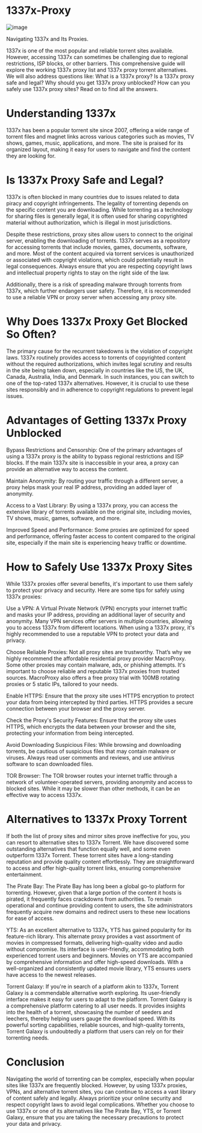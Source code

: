 # 1337x-Proxy
![image](https://github.com/user-attachments/assets/339b7df9-3525-4632-ae99-1c5ab99f0a6e)

Navigating 1337x and Its Proxies.

1337x is one of the most popular and reliable torrent sites available. However, accessing 1337x can sometimes be challenging due to regional restrictions, ISP blocks, or other barriers. This comprehensive guide will explore the working 1337x proxy list and 1337x proxy torrent alternatives. We will also address questions like: What is a 1337x proxy? Is a 1337x proxy safe and legal? Why should you get 1337x proxy unblocked? How can you safely use 1337x proxy sites? Read on to find all the answers.

# Understanding 1337x
1337x has been a popular torrent site since 2007, offering a wide range of torrent files and magnet links across various categories such as movies, TV shows, games, music, applications, and more. The site is praised for its organized layout, making it easy for users to navigate and find the content they are looking for.

# Is 1337x Proxy Safe and Legal?
1337x is often blocked in many countries due to issues related to data piracy and copyright infringements. The legality of torrenting depends on the specific content you are downloading. While torrenting as a technology for sharing files is generally legal, it is often used for sharing copyrighted material without authorization, which is illegal in most jurisdictions.

Despite these restrictions, proxy sites allow users to connect to the original server, enabling the downloading of torrents. 1337x serves as a repository for accessing torrents that include movies, games, documents, software, and more. Most of the content acquired via torrent services is unauthorized or associated with copyright violations, which could potentially result in legal consequences. Always ensure that you are respecting copyright laws and intellectual property rights to stay on the right side of the law.

Additionally, there is a risk of spreading malware through torrents from 1337x, which further endangers user safety. Therefore, it is recommended to use a reliable VPN or proxy server when accessing any proxy site.

# Why Does 1337x Proxy Get Blocked So Often?
The primary cause for the recurrent takedowns is the violation of copyright laws. 1337x routinely provides access to torrents of copyrighted content without the required authorizations, which invites legal scrutiny and results in the site being taken down, especially in countries like the US, the UK, Canada, Australia, India, and Denmark. In such instances, you can switch to one of the top-rated 1337x alternatives. However, it is crucial to use these sites responsibly and in adherence to copyright regulations to prevent legal issues.

# Advantages of Getting 1337x Proxy Unblocked
Bypass Restrictions and Censorship: One of the primary advantages of using a 1337x proxy is the ability to bypass regional restrictions and ISP blocks. If the main 1337x site is inaccessible in your area, a proxy can provide an alternative way to access the content.

Maintain Anonymity: By routing your traffic through a different server, a proxy helps mask your real IP address, providing an added layer of anonymity.

Access to a Vast Library: By using a 1337x proxy, you can access the extensive library of torrents available on the original site, including movies, TV shows, music, games, software, and more.

Improved Speed and Performance: Some proxies are optimized for speed and performance, offering faster access to content compared to the original site, especially if the main site is experiencing heavy traffic or downtime.

# How to Safely Use 1337x Proxy Sites
While 1337x proxies offer several benefits, it's important to use them safely to protect your privacy and security. Here are some tips for safely using 1337x proxies:

Use a VPN: A Virtual Private Network (VPN) encrypts your internet traffic and masks your IP address, providing an additional layer of security and anonymity. Many VPN services offer servers in multiple countries, allowing you to access 1337x from different locations. When using a 1337x proxy, it's highly recommended to use a reputable VPN to protect your data and privacy.

Choose Reliable Proxies: Not all proxy sites are trustworthy. That’s why we highly recommend the affordable residential proxy provider MacroProxy. Some other proxies may contain malware, ads, or phishing attempts. It's important to choose reliable and reputable 1337x proxies from trusted sources. MacroProxy also offers a free proxy trial with 100MB rotating proxies or 5 static IPs, tailored to your needs.

Enable HTTPS: Ensure that the proxy site uses HTTPS encryption to protect your data from being intercepted by third parties. HTTPS provides a secure connection between your browser and the proxy server.

Check the Proxy's Security Features: Ensure that the proxy site uses HTTPS, which encrypts the data between your browser and the site, protecting your information from being intercepted.

Avoid Downloading Suspicious Files: While browsing and downloading torrents, be cautious of suspicious files that may contain malware or viruses. Always read user comments and reviews, and use antivirus software to scan downloaded files.

TOR Browser: The TOR browser routes your internet traffic through a network of volunteer-operated servers, providing anonymity and access to blocked sites. While it may be slower than other methods, it can be an effective way to access 1337x.

# Alternatives to 1337x Proxy Torrent
If both the list of proxy sites and mirror sites prove ineffective for you, you can resort to alternative sites to 1337x Torrent. We have discovered some outstanding alternatives that function equally well, and some even outperform 1337x Torrent. These torrent sites have a long-standing reputation and provide quality content effortlessly. They are straightforward to access and offer high-quality torrent links, ensuring comprehensive entertainment.

The Pirate Bay: The Pirate Bay has long been a global go-to platform for torrenting. However, given that a large portion of the content it hosts is pirated, it frequently faces crackdowns from authorities. To remain operational and continue providing content to users, the site administrators frequently acquire new domains and redirect users to these new locations for ease of access.

YTS: As an excellent alternative to 1337x, YTS has gained popularity for its feature-rich library. This alternate proxy provides a vast assortment of movies in compressed formats, delivering high-quality video and audio without compromise. Its interface is user-friendly, accommodating both experienced torrent users and beginners. Movies on YTS are accompanied by comprehensive information and offer high-speed downloads. With a well-organized and consistently updated movie library, YTS ensures users have access to the newest releases.

Torrent Galaxy: If you're in search of a platform akin to 1337x, Torrent Galaxy is a commendable alternative worth exploring. Its user-friendly interface makes it easy for users to adapt to the platform. Torrent Galaxy is a comprehensive platform catering to all user needs. It provides insights into the health of a torrent, showcasing the number of seeders and leechers, thereby helping users gauge the download speed. With its powerful sorting capabilities, reliable sources, and high-quality torrents, Torrent Galaxy is undoubtedly a platform that users can rely on for their torrenting needs.

# Conclusion
Navigating the world of torrenting can be complex, especially when popular sites like 1337x are frequently blocked. However, by using 1337x proxies, VPNs, and alternative torrent sites, you can continue to access a vast library of content safely and legally. Always prioritize your online security and respect copyright laws to avoid legal complications. Whether you choose to use 1337x or one of its alternatives like The Pirate Bay, YTS, or Torrent Galaxy, ensure that you are taking the necessary precautions to protect your data and privacy.
